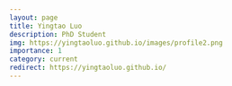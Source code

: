 ```yaml
---
layout: page
title: Yingtao Luo
description: PhD Student
img: https://yingtaoluo.github.io/images/profile2.png
importance: 1
category: current
redirect: https://yingtaoluo.github.io/
---
```

